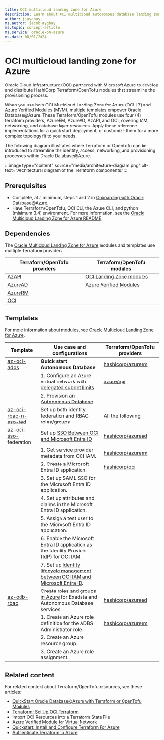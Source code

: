 ```yaml
---
title: OCI multicloud landing zone for Azure
description: Learn about OCI multicloud autonomous database landing zone for Azure.
author: jjaygbay1
ms.author: jacobjaygbay
ms.topic: concept-article
ms.service: oracle-on-azure
ms.date: 08/01/2024
---
```



# OCI multicloud landing zone for Azure

Oracle Cloud Infrastructure (OCI) partnered with Microsoft Azure to develop and distribute HashiCorp Terraform/OpenTofu modules that streamline the provisioning process.

When you use both OCI Multicloud Landing Zone for Azure (OCI LZ) and Azure Verified Modules (MVM), multiple templates empower Oracle Database@Azure. These Terraform/OpenTofu modules use four (4) terraform providers, AzureRM, AzureAD, AzAPI, and OCI, covering IAM, networking, and database layer resources. Apply these reference implementations for a quick start deployment, or customize them for a more complex topology fit to your needs.

The following diagram illustrates where Terraform or OpenTofu can be introduced to streamline the identity, access, networking, and provisioning processes within Oracle Database@Azure.

:::image type="content" source="media/architecture-diagram.png" alt-text="Architectural diagram of the Terraform components.":::

## Prerequisites

- Complete, at a minimum, steps 1 and 2 in [Onboarding with Oracle Database@Azure](https://docs.oracle.com/iaas/Content/multicloud/oaaonboard.htm).
- Have Terraform/OpenTofu, OCI CLI, the Azure CLI, and python (minimum 3.4) environment. For more information, see the [Oracle Multicloud Landing Zone for Azure README](https://github.com/oracle-quickstart/terraform-oci-multicloud-azure?tab=readme-ov-file#prerequisites).

## Dependencies

The [Oracle Multicloud Landing Zone for Azure](https://github.com/oracle-quickstart/terraform-oci-multicloud-azure) modules and templates use multiple Terraform providers.

| Terraform/OpenTofu providers | Terraform/OpenTofu modules |
| ---------------------------- | -------------------------- |
| [AzAPI](/azure/developer/terraform/overview-azapi-provider) | [OCI Landing Zone modules](https://github.com/oci-landing-zones/) |
| [AzureAD](https://registry.terraform.io/providers/hashicorp/azuread/latest/docs) | [Azure Verified Modules](https://aka.ms/avm) |
| [AzureRM](https://registry.terraform.io/providers/hashicorp/azurerm/latest/docs) |   |
| [OCI](https://registry.terraform.io/providers/oracle/oci/latest/docs) |   |

## Templates

For more information about modules, see [Oracle Multicloud Landing Zone for Azure](https://github.com/oracle-quickstart/terraform-oci-multicloud-azure).

| Template | Use case and configurations | Terraform/OpenTofu providers |
| -------- | --------------------------- | ---------------------------- |
| [az-oci-adbs](https://github.com/oracle-quickstart/terraform-oci-multicloud-azure/tree/main/templates/az-oci-adbs) | **Quick start Autonomous Database** | [hashicorp/azurerm](https://registry.terraform.io/providers/hashicorp/azurerm) |
|   | 1. Configure an Azure virtual network with [delegated subnet limits](https://docs.oracle.com/iaas/Content/database-at-azure/oaa-delegated-subnets-limits.htm) | [azure/api](https://registry.terraform.io/providers/Azure/azapi) |
|   | 2. [Provision an Autonomous Database](oracle-database-provision-autonomous-database.md) |   |
| [az-oci-rbac-n-sso-fed](https://github.com/oracle-quickstart/terraform-oci-multicloud-azure/tree/main/templates/az-oci-rbac-n-sso-fed) | Set up both identity federation and RBAC roles/groups | All the following |
| [az-oci-sso-federation](https://github.com/oracle-quickstart/terraform-oci-multicloud-azure/tree/main/templates/az-oci-sso-federation) | Set up [SSO Between OCI and Microsoft Entra ID](https://docs.oracle.com/iaas/Content/Identity/tutorials/azure_ad/sso_azure/azure_sso.htm) | [hashicorp/azuread](https://registry.terraform.io/providers/hashicorp/azuread/) |
|   | 1. Get service provider metadata from OCI IAM. | [hashicorp/azurerm](https://registry.terraform.io/providers/hashicorp/azurerm) |
|   | 2. Create a Microsoft Entra ID application. | [hashicorp/oci](https://registry.terraform.io/providers/hashicorp/oci) |
|   | 3. Set up SAML SSO for the Microsoft Entra ID application. |  |
|   | 4. Set up attributes and claims in the Microsoft Entra ID application. |  |
|   | 5. Assign a test user to the Microsoft Entra ID application. |  |
|   | 6. Enable the Microsoft Entra ID application as the Identity Provider (IdP) for OCI IAM. |  |
|   | 7. Set up [Identity lifecycle management between OCI IAM and Microsoft Entra ID](https://docs.oracle.com/iaas/Content/Identity/tutorials/azure_ad/lifecycle_azure/azure_lifecycle.htm#azure-lifecycle). |  |
| [az-odb-rbac](https://github.com/oracle-quickstart/terraform-oci-multicloud-azure/tree/main/templates/az-odb-rbac) | Create [roles and groups in Azure](https://docs.oracle.com/iaas/Content/multicloud/oaagroupsroles.htm) for Exadata and Autonomous Database services. | [hashicorp/azuread](https://registry.terraform.io/providers/hashicorp/azuread/) |
|   | 1. Create an Azure role definition for the ADBS Administrator role.| [hashicorp/azurerm](https://registry.terraform.io/providers/hashicorp/azurerm) |
|   | 2. Create an Azure resource group. |  |
|   | 3. Create an Azure role assignment. |  |

## Related content

For related content about Terraform/OpenTofu resources, see these articles:

- [QuickStart Oracle Database@Azure with Terraform or OpenTofu Modules](https://docs.oracle.com/learn/dbazure-terraform/index.html)
- [Terraform: Set Up OCI Terraform](https://docs.oracle.com/iaas/developer-tutorials/tutorials/tf-provider/01-summary.htm)
- [Import OCI Resources into a Terraform State File](https://docs.oracle.com/learn/terraform-statefile-oci-resources/index.html)
- [Azure Verified Module for Virtual Network](https://github.com/Azure/terraform-azurerm-avm-res-network-virtualnetwork)
- [Quickstart: Install and Configure Terraform For Azure](/azure/developer/terraform/quickstart-configure)
- [Authenticate Terraform to Azure](/azure/developer/terraform/authenticate-to-azure)
